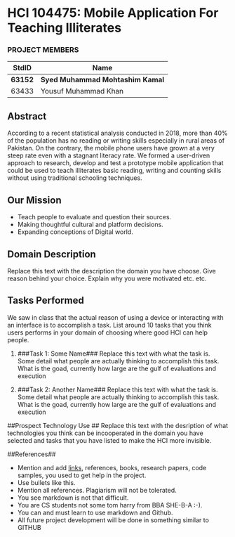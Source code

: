 # HCI 104475: Mobile Application For Teaching Illiterates #
### PROJECT MEMBERS ###
StdID | Name
------------ | -------------
**63152** | **Syed Muhammad Mohtashim Kamal** <!--this is the group leader in bold-->
63433 | Yousuf Muhammad Khan
<!-- Replace name and student ids with acutally group member names and ids-->
## Abstract ##
According to a recent statistical analysis conducted in 2018, more than 40% of the population has no reading or writing skills especially in rural areas of Pakistan. On the contrary, the mobile phone users have grown at a very steep rate even with a stagnant literacy rate. We formed a user-driven approach to research, develop and test a prototype mobile application that could be used to teach illiterates basic reading, writing and counting skills without using traditional schooling techniques.

## Our Mission ##
* Teach people to evaluate and question their sources.
* Making thoughtful cultural and platform decisions.
* Expanding conceptions of Digital world.


## Domain Description ##
Replace this text with the description the domain you have choose. Give reason behind your choice. Explain why you were motivated etc. etc.

## Tasks Performed ##
We saw in class that the actual reason of using a device or interacting with an interface is to accomplish a task. List around 10 tasks that you think users performs in your domain of choosing where good HCI can help people.

1. ###Task 1: Some Name###
Replace this text with what the task is. Some detail what people are actually thinking to accomplish this task. What is the goad, currently how large are the gulf of evaluations and execution

2. ###Task 2: Another  Name###
Replace this text with what the task is. Some detail what people are actually thinking to accomplish this task. What is the goad, currently how large are the gulf of evaluations and execution

##Prospect Technology Use ##
Replace this text with the desription of what technologies you think can be incooperated in the domain you have selected and tasks that you have listed to make the HCI more invisible.

##References##
- Mention and add [links](https://guides.github.com/features/mastering-markdown/), references, books, research papers, code samples, you used to get help in the project.
- Use bullets like this.
- Mention all references. Plagiarism will not be tolerated.
- You see markdown is not that difficult.
- You are CS students not some tom harry from BBA SHE-B-A :-).
- You can and must learn to use markdown and Github. 
- All future project development will be done in something similar to GITHUB
